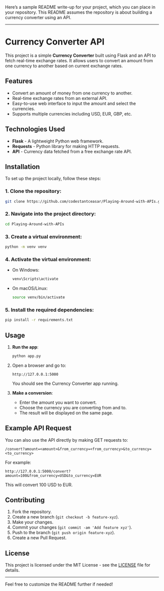 Here’s a sample README write-up for your project, which you can place in your repository. This README assumes the repository is about building a currency converter using an API.

---

# Currency Converter API

This project is a simple **Currency Converter** built using Flask and an API to fetch real-time exchange rates. It allows users to convert an amount from one currency to another based on current exchange rates.

## Features

- Convert an amount of money from one currency to another.
- Real-time exchange rates from an external API.
- Easy-to-use web interface to input the amount and select the currencies.
- Supports multiple currencies including USD, EUR, GBP, etc.

## Technologies Used

- **Flask** - A lightweight Python web framework.
- **Requests** - Python library for making HTTP requests.
- **API** - Currency data fetched from a free exchange rate API.

## Installation

To set up the project locally, follow these steps:

### 1. Clone the repository:
```bash
git clone https://github.com/codestantceasar/Playing-Around-with-APIs.git
```

### 2. Navigate into the project directory:
```bash
cd Playing-Around-with-APIs
```

### 3. Create a virtual environment:
```bash
python -m venv venv
```

### 4. Activate the virtual environment:
- On Windows:
  ```bash
  venv\Scripts\activate
  ```
- On macOS/Linux:
  ```bash
  source venv/bin/activate
  ```

### 5. Install the required dependencies:
```bash
pip install -r requirements.txt
```

## Usage

1. **Run the app**:
   ```bash
   python app.py
   ```
2. Open a browser and go to:
   ```
   http://127.0.0.1:5000
   ```
   You should see the Currency Converter app running.

3. **Make a conversion**:
   - Enter the amount you want to convert.
   - Choose the currency you are converting from and to.
   - The result will be displayed on the same page.

## Example API Request

You can also use the API directly by making GET requests to:
```
/convert?amount=<amount>&from_currency=<from_currency>&to_currency=<to_currency>
```

For example:
```
http://127.0.0.1:5000/convert?amount=100&from_currency=USD&to_currency=EUR
```

This will convert 100 USD to EUR.

## Contributing

1. Fork the repository.
2. Create a new branch (`git checkout -b feature-xyz`).
3. Make your changes.
4. Commit your changes (`git commit -am 'Add feature xyz'`).
5. Push to the branch (`git push origin feature-xyz`).
6. Create a new Pull Request.

## License

This project is licensed under the MIT License - see the [LICENSE](LICENSE) file for details.

---

Feel free to customize the README further if needed!
